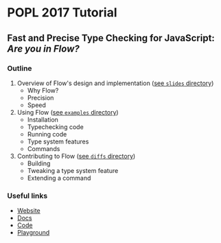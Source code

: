 # POPL 2017 Tutorial

## Fast and Precise Type Checking for JavaScript: *Are you in Flow?*

### Outline

1. Overview of Flow's design and implementation ([see `slides` directory](slides/))
   * Why Flow?
   * Precision
   * Speed
2. Using Flow ([see `examples` directory](examples/))
   * Installation
   * Typechecking code
   * Running code
   * Type system features
   * Commands
3. Contributing to Flow ([see `diffs` directory](examples/))
   * Building
   * Tweaking a type system feature
   * Extending a command
   
### Useful links

* [Website](https://flowtype.org/)
* [Docs](https://flowtype.org/docs/getting-started.html#_)
* [Code](https://github.com/facebook/flow)
* [Playground](https://flowtype.org/try/)
